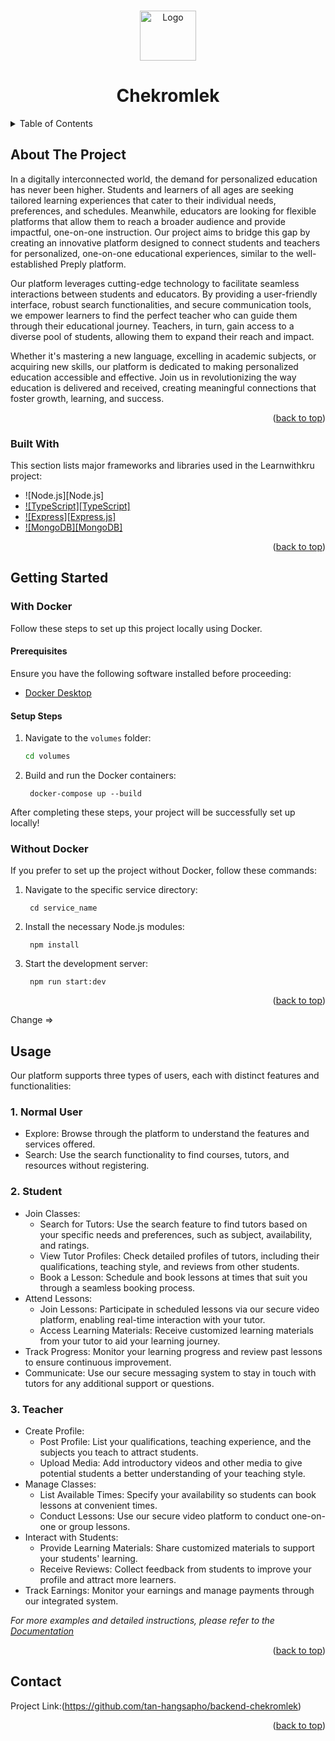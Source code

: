 <!-- Improved compatibility of back to top link: See: https://github.com/othneildrew/Best-README-Template/pull/73 -->
<a name="readme-top"></a>
<!--
*** Thanks for checking out the Best-README-Template. If you have a suggestion
*** that would make this better, please fork the repo and create a pull request
*** or simply open an issue with the tag "enhancement".
*** Don't forget to give the project a star!
*** Thanks again! Now go create something AMAZING! :D
-->



<!-- PROJECT SHIELDS -->
<!--
*** I'm using markdown "reference style" links for readability.
*** Reference links are enclosed in brackets [ ] instead of parentheses ( ).
*** See the bottom of this document for the declaration of the reference variables
*** for contributors-url, forks-url, etc. This is an optional, concise syntax you may use.
*** https://www.markdownguide.org/basic-syntax/#reference-style-links
-->




<!-- PROJECT LOGO -->
<br />
<div align="center">
  <a href="https://github.com/othneildrew/Best-README-Template">
    <img src="https://learnwithkru.com/_next/image?url=%2FLogos%2FKruLogo.png&w=640&q=75" alt="Logo" width="90" height="80">
  </a>
  <h1 align="center">Chekromlek</h1>
</div>

<!-- TABLE OF CONTENTS -->
<details>
  <summary>Table of Contents</summary>
  <ol>
    <li>
      <a href="#about-the-project">About The Project</a>
      <ul>
        <li><a href="#built-with">Built With</a></li>
      </ul>
    </li>
    <li>
      <a href="#getting-started">Getting Started</a>
      <ul>
        <li><a href="#prerequisites">Prerequisites</a></li>
        <li><a href="#installation">Installation</a></li>
      </ul>
    </li>
    <li><a href="#usage">Usage</a></li>
    <li><a href="#contact">Contact</a></li>
  </ol>
</details>

<!-- ABOUT THE PROJECT -->
## About The Project

In a digitally interconnected world, the demand for personalized education has never been higher. Students and learners of all ages are seeking tailored learning experiences that cater to their individual needs, preferences, and schedules. Meanwhile, educators are looking for flexible platforms that allow them to reach a broader audience and provide impactful, one-on-one instruction. Our project aims to bridge this gap by creating an innovative platform designed to connect students and teachers for personalized, one-on-one educational experiences, similar to the well-established Preply platform.

Our platform leverages cutting-edge technology to facilitate seamless interactions between students and educators. By providing a user-friendly interface, robust search functionalities, and secure communication tools, we empower learners to find the perfect teacher who can guide them through their educational journey. Teachers, in turn, gain access to a diverse pool of students, allowing them to expand their reach and impact.

Whether it's mastering a new language, excelling in academic subjects, or acquiring new skills, our platform is dedicated to making personalized education accessible and effective. Join us in revolutionizing the way education is delivered and received, creating meaningful connections that foster growth, learning, and success.

<p align="right">(<a href="#readme-top">back to top</a>)</p>

### Built With

This section lists major frameworks and libraries used in the Learnwithkru project:

* ![Node.js][Node.js]
* [![TypeScript][TypeScript]][TypeScript-url]
* [![Express][Express.js]][Express-url]
* [![MongoDB][MongoDB]][MongoDB-url]

<p align="right">(<a href="#readme-top">back to top</a>)</p>

<!-- LINKS -->
[Node.js-url]: https://nodejs.org/
[TypeScript-url]: https://www.typescriptlang.org/
[Express-url]: https://expressjs.com/

[MongoDB-url]: https://www.mongodb.com/

## Getting Started

### With Docker

Follow these steps to set up this project locally using Docker.

#### Prerequisites

Ensure you have the following software installed before proceeding:
* [Docker Desktop](https://www.docker.com/products/docker-desktop/)

#### Setup Steps

1. Navigate to the `volumes` folder:

    ```sh
    cd volumes
2. Build and run the Docker containers:

        docker-compose up --build
    

After completing these steps, your project will be successfully set up locally!

### Without Docker

If you prefer to set up the project without Docker, follow these commands:

1. Navigate to the specific service directory:

        cd service_name
    

2. Install the necessary Node.js modules:

        npm install
    

3. Start the development server:

        npm run start:dev
    


<p align="right">(<a href="#readme-top">back to top</a>)</p>


Change =>
<!-- USAGE EXAMPLES -->
## Usage

Our platform supports three types of users, each with distinct features and functionalities:

### 1. Normal User
- Explore: Browse through the platform to understand the features and services offered.
- Search: Use the search functionality to find courses, tutors, and resources without registering.

### 2. Student
- Join Classes: 
  - Search for Tutors: Use the search feature to find tutors based on your specific needs and preferences, such as subject, availability, and ratings.
  - View Tutor Profiles: Check detailed profiles of tutors, including their qualifications, teaching style, and reviews from other students.
  - Book a Lesson: Schedule and book lessons at times that suit you through a seamless booking process.
- Attend Lessons:
  - Join Lessons: Participate in scheduled lessons via our secure video platform, enabling real-time interaction with your tutor.
  - Access Learning Materials: Receive customized learning materials from your tutor to aid your learning journey.
- Track Progress: Monitor your learning progress and review past lessons to ensure continuous improvement.
- Communicate: Use our secure messaging system to stay in touch with tutors for any additional support or questions.

### 3. Teacher
- Create Profile: 
  - Post Profile: List your qualifications, teaching experience, and the subjects you teach to attract students.
  - Upload Media: Add introductory videos and other media to give potential students a better understanding of your teaching style.
- Manage Classes:
  - List Available Times: Specify your availability so students can book lessons at convenient times.
  - Conduct Lessons: Use our secure video platform to conduct one-on-one or group lessons.
- Interact with Students:
  - Provide Learning Materials: Share customized materials to support your students' learning.
  - Receive Reviews: Collect feedback from students to improve your profile and attract more learners.
- Track Earnings: Monitor your earnings and manage payments through our integrated system.

_For more examples and detailed instructions, please refer to the [Documentation](https://example.com)_

<p align="right">(<a href="#readme-top">back to top</a>)</p>



<!-- CONTACT -->
## Contact



Project Link:(https://github.com/tan-hangsapho/backend-chekromlek)

<p align="right">(<a href="#readme-top">back to top</a>)</p>
